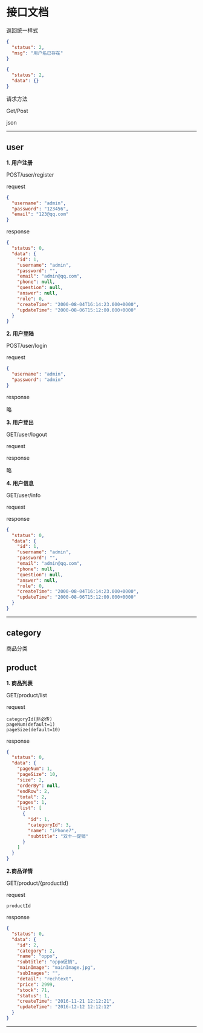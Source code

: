 # 接口文档

返回统一样式

```json
{
  "status": 2,
  "msg": "用户名已存在"
}
```

```json
{
  "status": 2,
  "data": {}
}
```

请求方法

Get/Post

json

---

## user

**1. 用户注册**

POST/user/register

request

```json
{
  "username": "admin",
  "password": "123456",
  "email": "123@qq.com"
}
```

response

```json
{
  "status": 0,
  "data": {
    "id": 1,
    "username": "admin",
    "password": "",
    "email": "admin@qq.com",
    "phone": null,
    "question": null,
    "answer": null,
    "role": 0,
    "createTime": "2000-08-04T16:14:23.000+0000",
    "updateTime": "2000-08-06T15:12:00.000+0000"
  }
}
```

**2. 用户登陆**

POST/user/login

request

```json
{
  "username": "admin",
  "password": "admin"
}
```

response

略

**3. 用户登出**

GET/user/logout

request

response

略

**4. 用户信息**

GET/user/info

request

response

```json
{
  "status": 0,
  "data": {
    "id": 1,
    "username": "admin",
    "password": "",
    "email": "admin@qq.com",
    "phone": null,
    "question": null,
    "answer": null,
    "role": 0,
    "createTime": "2000-08-04T16:14:23.000+0000",
    "updateTime": "2000-08-06T15:12:00.000+0000"
  }
}
```

---

## category

商品分类

## product

**1. 商品列表**

GET/product/list

request

```
categoryId(非必传)
pageNum(default=1)
pageSize(default=10)
```

response

```json
{
  "status": 0,
  "data": {
    "pageNum": 1,
    "pageSize": 10,
    "size": 2,
    "orderBy": null,
    "endRow": 2,
    "total": 2,
    "pages": 1,
    "list": [
      {
        "id": 1,
        "categoryId": 3,
        "name": "iPhone7",
        "subtitle": "双十一促销"
      }
    ]
  }
}
```

**2.商品详情**

GET/product/{productId}

request

```
productId
```

response

```json
{
  "status": 0,
  "data": {
    "id": 2,
    "category": 2,
    "name": "oppo",
    "subtitle": "oppo促销",
    "mainImage": "mainImage.jpg",
    "subImages": "",
    "detail": "rechtext",
    "price": 2999,
    "stock": 71,
    "status": 1,
    "createTime": "2016-11-21 12:12:21",
    "updateTime": "2016-12-12 12:12:12"
  }
}
```

---